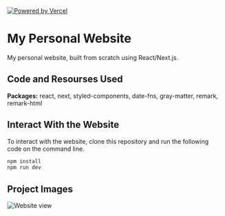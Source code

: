 <a href="https://vercel.com/?utm_source=francosbenitez&utm_campaign=oss">
  <img src="https://www.datocms-assets.com/31049/1618983297-powered-by-vercel.svg" alt="Powered by Vercel" />
</a>

# My Personal Website

My personal website, built from scratch using React/Next.js.   

## Code and Resourses Used
**Packages:** react, next, styled-components, date-fns, gray-matter, remark, remark-html 

## Interact With the Website
To interact with the website, clone this repository and run the following code on the command line.

```bash
npm install
npm run dev
```

## Project Images

![Website view](/view.gif "Franco Sebastián Benítez's website")
